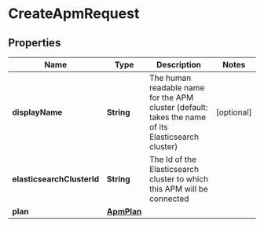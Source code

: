 # CreateApmRequest

## Properties
Name | Type | Description | Notes
------------ | ------------- | ------------- | -------------
**displayName** | **String** | The human readable name for the APM cluster (default: takes the name of its Elasticsearch cluster) |  [optional]
**elasticsearchClusterId** | **String** | The Id of the Elasticsearch cluster to which this APM will be connected | 
**plan** | [**ApmPlan**](ApmPlan.md) |  | 
